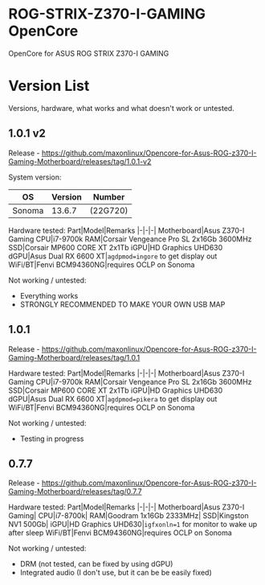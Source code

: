# ROG-STRIX-Z370-I-GAMING OpenCore
OpenCore for ASUS ROG STRIX Z370-I GAMING

# Version List
Versions, hardware, what works and what doesn't work or untested.

 1.0.1 v2
-
Release - https://github.com/maxonlinux/Opencore-for-Asus-ROG-z370-I-Gaming-Motherboard/releases/tag/1.0.1-v2

System version:

OS|Version|Number
|-|-|-|
|Sonoma|13.6.7|(22G720)|

Hardware tested:
Part|Model|Remarks
|-|-|-|
Motherboard|Asus Z370-I Gaming
CPU|i7-9700k
RAM|Corsair Vengeance Pro SL 2x16Gb 3600MHz
SSD|Corsair MP600 CORE XT 2x1Tb
iGPU|HD Graphics UHD630
dGPU|Asus Dual RX 6600 XT|`agdpmod=ingore` to get display out
WiFi/BT|Fenvi BCM94360NG|requires OCLP on Sonoma

Not working / untested:
* Everything works
* STRONGLY RECOMMENDED TO MAKE YOUR OWN USB MAP

 1.0.1
-
Release - https://github.com/maxonlinux/Opencore-for-Asus-ROG-z370-I-Gaming-Motherboard/releases/tag/1.0.1

Hardware tested:
Part|Model|Remarks
|-|-|-|
Motherboard|Asus Z370-I Gaming
CPU|i7-9700k
RAM|Corsair Vengeance Pro SL 2x16Gb 3600MHz
SSD|Corsair MP600 CORE XT 2x1Tb
iGPU|HD Graphics UHD630
dGPU|Asus Dual RX 6600 XT|`agdpmod=pikera` to get display out
WiFi/BT|Fenvi BCM94360NG|requires OCLP on Sonoma

Not working / untested:
* Testing in progress


0.7.7
-
Release - https://github.com/maxonlinux/Opencore-for-Asus-ROG-z370-I-Gaming-Motherboard/releases/tag/0.7.7

Hardware tested:
Part|Model|Remarks
|-|-|-|
Motherboard|Asus Z370-I Gaming|
CPU|i7-8700k|
RAM|Goodram 1x16Gb 2333MHz|
SSD|Kingston NV1 500Gb|
iGPU|HD Graphics UHD630|`igfxonln=1` for monitor to wake up after sleep
WiFi/BT|Fenvi BCM94360NG|requires OCLP on Sonoma

Not working / untested:
* DRM (not tested, can be fixed by using dGPU)
* Integrated audio (I don't use, but it can be be easily fixed)
